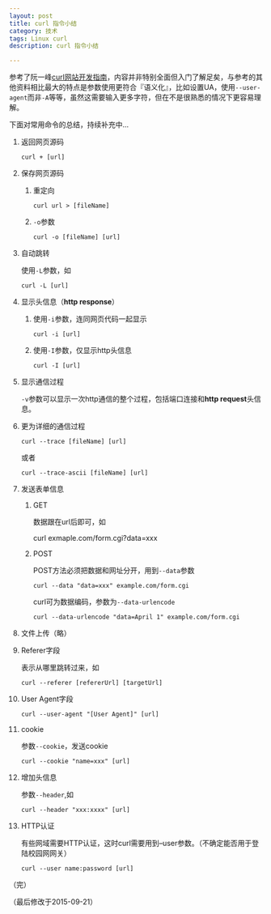 ```yaml
---
layout: post
title: curl 指令小结
category: 技术
tags: Linux curl
description: curl 指令小结

---
```


参考了阮一峰[curl网站开发指南](http://www.ruanyifeng.com/blog/2011/09/curl.html)，内容并非特别全面但入门了解足矣，与参考的其他资料相比最大的特点是参数使用更符合『语义化』，比如设置UA，使用`--user-agent`而非`-A`等等，虽然这需要输入更多字符，但在不是很熟悉的情况下更容易理解。

下面对常用命令的总结，持续补充中...


1. 返回网页源码

	`curl + [url]`
	
2. 保存网页源码

	1. 重定向 
		
		`curl url > [fileName]`
		
	2. `-o`参数
	
		`curl -o [fileName] [url]`
		
3. 自动跳转

	使用`-L`参数，如
	
	`curl -L [url]`
	
4. 显示头信息（**http response**）

	1. 使用`-i`参数，连同网页代码一起显示
	
		`curl -i [url]`
		
	2. 使用`-I`参数，仅显示http头信息
	
		`curl -I [url]`

5. 显示通信过程

	`-v`参数可以显示一次http通信的整个过程，包括端口连接和**http request**头信息。
	
6. 更为详细的通信过程

	`curl --trace [fileName] [url]`
	
	或者
	
	`curl --trace-ascii [fileName] [url]`

7. 发送表单信息

	1. GET
	
		数据跟在url后即可，如
		
		curl exmaple.com/form.cgi?data=xxx
	
	2. POST
	
		POST方法必须把数据和网址分开，用到`--data`参数
		
		`curl --data "data=xxx" example.com/form.cgi`
		
		curl可为数据编码，参数为`--data-urlencode`
		
		`curl --data-urlencode "data=April 1" example.com/form.cgi`

8. 文件上传（略）

9. Referer字段

	表示从哪里跳转过来，如
	
	`curl --referer [refererUrl] [targetUrl]`
	
10. User Agent字段

	`curl --user-agent "[User Agent]" [url]`
	
11. cookie

	参数`--cookie`，发送cookie
	
	`curl --cookie "name=xxx" [url]`
	
11. 增加头信息

	参数`--header`,如
	
	`curl --header "xxx:xxxx" [url]`

12. HTTP认证

	有些网域需要HTTP认证，这时curl需要用到–user参数。（不确定能否用于登陆校园网网关）
	
	`curl --user name:password [url]`

（完）

（最后修改于2015-09-21）





